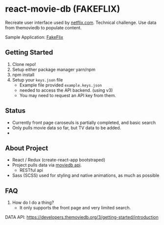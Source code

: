 # react-movie-db (FAKEFLIX)
Recreate user interface used by [netflix.com](https://www.netflix.com). 
Technical challenge. Use data from themoviedb to populate content. 

Sample Application:
 [FakeFlix](https://unfaiyted.github.io/react-movies-db)

## Getting Started
1. Clone repo!
2. Setup either package manager yarn/npm
3. npm install
4. Setup your `keys.json` file
    * Example file provided `example.keys.json`
    * needed to access the API backend. (using v3)
    * You may need to request an API key from them.


## Status
- Currently front page caroseuls is partially completed, and basic search
- Only pulls movie data so far, but TV data to be added. 
- 

## About Project
* React / Redux (create-react-app bootstraped)
* Project pulls data via [moviedb api](https://developers.themoviedb.org/3/getting-started/introduction). 
    * RESTful api
* Sass (SCSS) used for styling and native animations, as much as possible 

## FAQ
1. How do I do a thing?
    - It only supports the front page and very limited search. 
  

DATA API:
https://developers.themoviedb.org/3/getting-started/introduction



